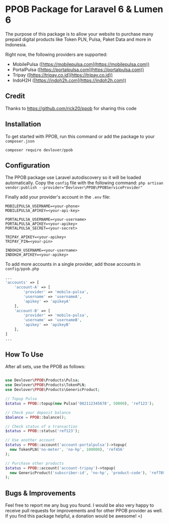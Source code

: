 # PPOB Package for Laravel 6 & Lumen 6

The purpose of this package is to allow your website to purchase 
many prepaid digital products like Token PLN, Pulsa, Paket Data and more in Indonesia.

Right now, the following providers are supported:
- MobilePulsa ([https://mobilepulsa.com](https://mobilepulsa.com))
- PortalPulsa ([https://portalpulsa.com](https://portalpulsa.com))
- Tripay ([https://tripay.co.id](https://tripay.co.id))
- IndoH2H ([https://indoh2h.com](https://indoh2h.com))

## Credit
Thanks to https://github.com/rick20/ppob for sharing this code

## Installation

To get started with PPOB, run this command or add the package to your `composer.json`

    composer require devlover/ppob
    

## Configuration

The PPOB package use Laravel autodiscovery so it will be loaded automatically.
Copy the `config` file with the following command:
`php artisan vendor:publish --provider="Devlover\PPOB\PPOBServiceProvider"`

Finally add your provider's account in the `.env` file:
```
MOBILEPULSA_USERNAME=<your-phone>
MOBILEPULSA_APIKEY=<your-api-key>

PORTALPULSA_USERNAME=<your-username>
PORTALPULSA_APIKEY=<your-apikey>
PORTALPULSA_SECRET=<your-secret>

TRIPAY_APIKEY=<your-apikey>
TRIPAY_PIN=<your-pin>

INDOH2H_USERNAME=<your-username>
INDOH2H_APIKEY=<your-apikey>
```

To add more accounts in a single provider, add those accounts in `config/ppob.php`

```php
...
'accounts' => [
    'account-A' => [
        'provider' => 'mobile-pulsa',
        'username' => 'usernameA',
        'apikey' => 'apikeyA'
    ],
    'account-B' => [
        'provider' => 'mobile-pulsa',
        'username' => 'usernameB',
        'apikey' => 'apikeyB'
    ],
]
...
```


## How To Use

After all sets, use the PPOB as follows:
```php

use Devlover\PPOB\Products\Pulsa;
use Devlover\PPOB\Products\TokenPLN;
use Devlover\PPOB\Products\GenericProduct;

// Topup Pulsa
$status = PPOB::topup(new Pulsa('082112345678', 50000), 'ref123');

// Check your deposit balance 
$balance = PPOB::balance();

// Check status of a transaction
$status = PPOB::status('ref123');

// Use another account
$status = PPOB::account('account-portalpulsa')->topup(
  new TokenPLN('no-meter', 'no-hp', 100000), 'ref456'
);

// Purchase other products
$status = PPOB::account('account-tripay')->topup(
  new GenericProduct('subscriber-id', 'no-hp', 'product-code'), 'ref789'
);

```

## Bugs & Improvements

Feel free to report me any bug you found. I would be also very happy to receive pull requests for improvements and for other PPOB provider as well.
If you find this package helpful, a donation would be awesome! =)
